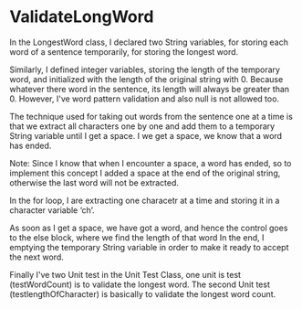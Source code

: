# ValidateLongWord
In the LongestWord class, I declared two String variables, for storing each word of a sentence temporarily, for storing the longest word.

Similarly, I defined integer variables, storing the length of the temporary word, and initialized with the length of the original string with 0. Because whatever there word in the sentence, its length will always be greater than 0. However, I've word pattern validation and also null is not allowed too.

The technique used for taking out words from the sentence one at a time is that we extract all characters one by one and add them to a temporary String variable until I get a space. I we get a space, we know that a word has ended.

Note: Since I know that when I encounter a space, a word has ended, so to implement this concept I added a space at the end of the original string, otherwise the last word will not be extracted.

In the for loop, I are extracting one characetr at a time and storing it in a character variable ‘ch’.

As soon as I get a space, we have got a word, and hence the control goes to the else block, where we find the length of that word
In the end, I emptying the temporary String variable in order to make it ready to accept the next word.

Finally I've two Unit test in the Unit Test Class, one unit is test (testWordCount) is to validate the longest word. 
The second Unit test (testlengthOfCharacter) is basically to validate the longest word count.
